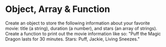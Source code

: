 <h1>Object, Array & Function</h1>
Create an object to store the following information about your favorite movie: title (a string), duration (a number), and stars (an array of strings).<br />
Create a function to print out the movie information like so: "Puff the Magic Dragon lasts for 30 minutes. Stars: Puff, Jackie, Living Sneezes."
